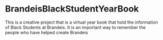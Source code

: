 # BrandeisBlackStudentYearBook
This is a creative project that is a virtual year book that hold the information of Black Students at Brandeis. It is an important way to remember the people who have helped create Brandeis
